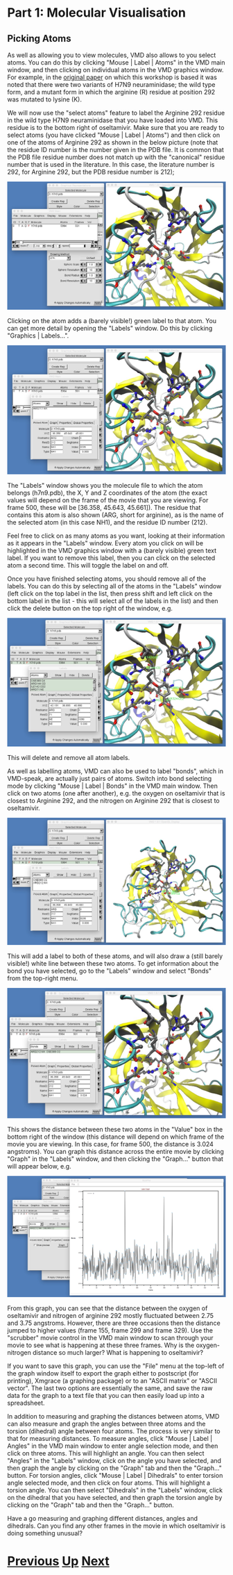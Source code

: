# Part 1: Molecular Visualisation
## Picking Atoms

As well as allowing you to view molecules, VMD also allows to you select atoms. You can do this by clicking "Mouse | Label | Atoms" in the VMD main window, and then clicking on individual atoms in the VMD graphics window. For example, in the [original paper](http://www.nature.com/srep/2013/131220/srep03561/full/srep03561.html) on which this workshop is based it was noted that there were two variants of H7N9 neuraminidase; the wild type form, and a mutant form in which the arginine (R) residue at position 292 was mutated to lysine (K).

We will now use the "select atoms" feature to label the Arginine 292 residue in the wild type H7N9 neuraminidase that you have loaded into VMD. This residue is to the bottom right of oseltamivir. Make sure that you are ready to select atoms (you have clicked "Mouse | Label | Atoms") and then click on one of the atoms of Arginine 292 as shown in the below picture (note that the residue ID number is the number given in the PDB file. It is common that the PDB file residue number does not match up with the "canonical" residue number that is used in the literature. In this case, the literature number is 292, for Arginine 292, but the PDB residue number is 212);

![Image showing picking of atom](vmd_picking1.jpg)

Clicking on the atom adds a (barely visible!) green label to that atom. You can get more detail by opening the "Labels" window. Do this by clicking "Graphics | Labels...".

![Image showing labels window](vmd_picking2.jpg)

The "Labels" window shows you the molecule file to which the atom belongs (h7n9.pdb), the X, Y and Z coordinates of the atom (the exact values will depend on the frame of the movie that you are viewing. For frame 500, these will be [36.358, 45.643, 45.661]). The residue that contains this atom is also shown (ARG, short for arginine), as is the name of the selected atom (in this case NH1), and the residue ID number (212).

Feel free to click on as many atoms as you want, looking at their information as it appears in the "Labels" window. Every atom you click on will be highlighted in the VMD graphics window with a (barely visible) green text label. If you want to remove this label, then you can click on the selected atom a second time. This will toggle the label on and off.

Once you have finished selecting atoms, you should remove all of the labels. You can do this by selecting all of the atoms in the "Labels" window (left click on the top label in the list, then press shift and left click on the bottom label in the list - this will select all of the labels in the list) and then click the delete button on the top right of the window, e.g.

![Image showing deleting labels](vmd_picking3.jpg)
 
This will delete and remove all atom labels.

As well as labelling atoms, VMD can also be used to label "bonds", which in VMD-speak, are actually just pairs of atoms. Switch into bond selecting mode by clicking "Mouse | Label | Bonds" in the VMD main window. Then click on two atoms (one after another), e.g. the oxygen on oseltamivir that is closest to Arginine 292, and the nitrogen on Arginine 292 that is closest to oseltamivir.

![Image showing selecting bond](vmd_picking4.jpg)

This will add a label to both of these atoms, and will also draw a (still barely visible!) white line between these two atoms. To get information about the bond you have selected, go to the "Labels" window and select "Bonds" from the top-right menu.

![Image showing bond label](vmd_picking5.jpg)

This shows the distance between these two atoms in the "Value" box in the bottom right of the window (this distance will depend on which frame of the movie you are viewing. In this case, for frame 500, the distance is 3.024 angstroms). You can graph this distance across the entire movie by clicking "Graph" in the "Labels" window, and then clicking the "Graph..." button that will appear below, e.g.

![Image showing bond graph](vmd_picking6.jpg)

From this graph, you can see that the distance between the oxygen of oseltamivir and nitrogen of arginine 292 mostly fluctuated between 2.75 and 3.75 angstroms. However, there are three occasions then the distance jumped to higher values (frame 155, frame 299 and frame 329). Use the "scrubber" movie control in the VMD main window to scan through your movie to see what is happening at these three frames. Why is the oxygen-nitrogen distance so much larger? What is happening to oseltamivir?

If you want to save this graph, you can use the "File" menu at the top-left of the graph window itself to export the graph either to postscript (for printing), Xmgrace (a graphing package) or to an "ASCII matrix" or "ASCII vector". The last two options are essentially the same, and save the raw data for the graph to a text file that you can then easily load up into a spreadsheet.

In addition to measuring and graphing the distances between atoms, VMD can also measure and graph the angles between three atoms and the torsion (dihedral) angle between four atoms. The process is very similar to that for measuring distances. To measure angles, click "Mouse | Label | Angles" in the VMD main window to enter angle selection mode, and then click on three atoms. This will highlight an angle. You can then select "Angles" in the "Labels" window, click on the angle you have selected, and then graph the angle by clicking on the "Graph" tab and then the "Graph..." button. For torsion angles, click "Mouse | Label | Dihedrals" to enter torsion angle selected mode, and then click on four atoms. This will highlight a torsion angle. You can then select "Dihedrals" in the "Labels" window, click on the dihedral that you have selected, and then graph the torsion angle by clicking on the "Graph" tab and then the "Graph..." button.

Have a go measuring and graphing different distances, angles and dihedrals. Can you find any other frames in the movie in which oseltamivir is doing something unusual?

# [Previous](movies.md) [Up](README.md) [Next](comparing.md)
